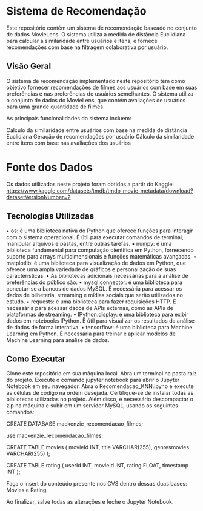 # Sistema de Recomendação

Este repositório contém um sistema de recomendação baseado no conjunto de dados MovieLens. O sistema utiliza a medida de distância Euclidiana para calcular a similaridade entre usuários e itens, e fornece recomendações com base na filtragem colaborativa por usuário.


## Visão Geral
O sistema de recomendação implementado neste repositório tem como objetivo fornecer recomendações de filmes aos usuários com base em suas preferências e nas preferências de usuários semelhantes. O sistema utiliza o conjunto de dados do MovieLens, que contém avaliações de usuários para uma grande quantidade de filmes.

As principais funcionalidades do sistema incluem:

Cálculo da similaridade entre usuários com base na medida de distância Euclidiana
Geração de recomendações por usuário
Cálculo da similaridade entre itens com base nas avaliações dos usuários

# Fonte dos Dados
Os dados utilizados neste projeto foram obtidos a partir do Kaggle: https://www.kaggle.com/datasets/tmdb/tmdb-movie-metadata/download?datasetVersionNumber=2

## Tecnologias Utilizadas
• os: é uma biblioteca nativa do Python que oferece funções para interagir com o 
sistema operacional. É útil para executar comandos de terminal, manipular arquivos 
e pastas, entre outras tarefas.
• numpy: é uma biblioteca fundamental para computação científica em Python, 
fornecendo suporte para arrays multidimensionais e funções matemáticas 
avançadas.
• matplotlib: é uma biblioteca para visualização de dados em Python, que oferece 
uma ampla variedade de gráficos e personalização de suas características.
• As bibliotecas adicionais necessárias para a análise de preferências do público são:
• mysql.connector: é uma biblioteca para conectar-se a bancos de dados MySQL. É 
necessária para acessar os dados de bilheteria, streaming e mídias sociais que 
serão utilizados no estudo.
• requests: é uma biblioteca para fazer requisições HTTP. É necessária para acessar 
dados de APIs externas, como as APIs de plataformas de streaming.
• IPython.display: é uma biblioteca para exibir dados em notebooks IPython. É útil 
para visualizar os resultados da análise de dados de forma interativa.
• tensorflow: é uma biblioteca para Machine Learning em Python. É necessária para 
treinar e aplicar modelos de Machine Learning para análise de dados.

## Como Executar
Clone este repositório em sua máquina local.
Abra um terminal na pasta raiz do projeto.
Execute o comando jupyter notebook para abrir o Jupyter Notebook em seu navegador.
Abra o Recomendacao_KNN.ipynb e execute as células de código na ordem desejada. Certifique-se de instalar todas as bibliotecas utilizadas no projeto.
Além disso, é necessário descompactar o zip na máquina e subir em um servidor MySQL, usando os seguintes comandos:


CREATE DATABASE mackenzie_recomendacao_filmes;

use mackenzie_recomendacao_filmes;

CREATE TABLE movies (
    movieId INT,
    title VARCHAR(255),
    genresmovies VARCHAR(255)
);

CREATE TABLE rating (
    userId INT,
    movieId INT,
    rating FLOAT,
    timestamp INT
);

Faça o insert do conteúdo presente nos CVS dentro dessas duas bases: Movies e Rating.

Ao finalizar, salve todas as alterações e feche o Jupyter Notebook.
